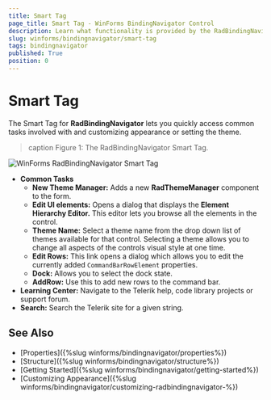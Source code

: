 ```yaml
---
title: Smart Tag
page_title: Smart Tag - WinForms BindingNavigator Control
description: Learn what functionality is provided by the RadBindingNavigator smart tag.
slug: winforms/bindingnavigator/smart-tag
tags: bindingnavigator
published: True
position: 0
---
```


# Smart Tag

The Smart Tag for __RadBindingNavigator__ lets you quickly access common tasks involved with and customizing appearance or setting the theme.

>caption Figure 1: The RadBindingNavigator Smart Tag.

![WinForms RadBindingNavigator Smart Tag](images/bindingnavigator-smart-tag001.png) 
* __Common Tasks__
    - __New Theme Manager:__ Adds a new __RadThemeManager__ component to the form.
    - __Edit UI elements:__ Opens a dialog that displays the __Element Hierarchy Editor.__ This editor lets you browse all the elements in the control.
    - __Theme Name:__ Select a theme name from the drop down list of themes available for that control. Selecting a theme allows you to change all aspects of the controls visual style at one time.
    - __Edit Rows:__ This link opens a dialog which allows you to edit the currently added `CommandBarRowElement` properties.
    - __Dock:__ Allows you to select the dock state.
    - __AddRow:__ Use this to add new rows to the command bar.
* __Learning Center:__ Navigate to the Telerik help, code library projects or support forum.
* __Search:__ Search the Telerik site for a given string.

## See Also

* [Properties]({%slug winforms/bindingnavigator/properties%})
* [Structure]({%slug winforms/bindingnavigator/structure%})
* [Getting Started]({%slug winforms/bindingnavigator/getting-started%})
* [Customizing Appearance]({%slug winforms/bindingnavigator/customizing-radbindingnavigator-%})
